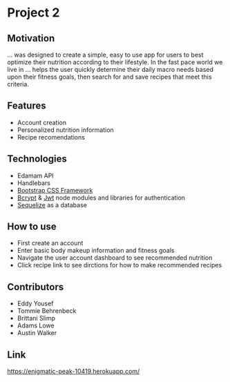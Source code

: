 # Project 2

## Motivation

... was designed to create a simple, easy to use app for users to best optimize their nutrition according to their lifestyle. In the fast pace world we live in ... helps the user quickly determine their daily macro needs based upon their fitness goals, then search for and save recipes that meet this criteria.

## Features

- Account creation
- Personalized nutrition information
- Recipe recomendations

## Technologies

- Edamam API
- Handlebars 
- [Bootstrap CSS Framework](http://getbootstrap.com/)
- [Bcrypt](https://www.npmjs.com/package/bcrypt) & [Jwt](https://jwt.io/) node modules and libraries for authentication
- [Sequelize](http://docs.sequelizejs.com/) as a database


## How to use

- First create an account
- Enter basic body makeup information and fitness goals
- Navigate the user account dashboard to see recommended nutrition 
- Click recipe link to see dirctions for how to make recommended recipes


## Contributors

- Eddy Yousef
- Tommie Behrenbeck
- Brittani Slimp
- Adams Lowe
- Austin Walker

## Link 

https://enigmatic-peak-10419.herokuapp.com/
